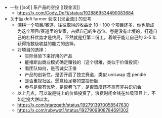 - 一些 [[sol]] 系产品的空投 [[现金流]]
	- https://x.com/Cody_DeFi/status/1928869534490083684
- 关于当 defi farmer 获取 [[现金流]] 的思考
	- 深耕一个项目/赛道，往往取得的收益比 10 - 100 个项目还多，你也能成为这个项目/赛道里的专家，占据自己的生态位。卷是没有止境的，打造自己的杠杆优势才是终局，不然就是打第二份工。着眼于能让自己的 3-5 年获得指数级收益的能力的选择。
	- 对项目的选择：
		- 实际体验下来好用的产品
		- 能推断出商业模式确定赚钱的（这个很难，类似于价值投资）
		- 看团队如何，是否诚实正值
		- 产品的创新性，是否开启了独立赛道，类似 uniswap 或 pendle
		- 是否重视社区，愿意给足够的空投份额
		- 参与是否有优势，是否卷飞了，是否热度还不高有非共识机会
	- 以上几点，可以说是链上的价值投资了，浪费时间金钱在垃圾项目上，不如定投大饼以太。
	- https://x.com/starzqeth/status/1927913970058547630
	- https://x.com/rubywxt1/status/1927909808784691302